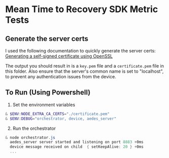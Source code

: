 # Mean Time to Recovery SDK Metric Tests

## Generate the server certs

I used the following documentation to quickly generate the server certs: [Generating a self-signed certificate using OpenSSL](https://www.ibm.com/support/knowledgecenter/SSMNED_5.0.0/com.ibm.apic.cmc.doc/task_apionprem_gernerate_self_signed_openSSL.html)

The output you should result in is a `key.pem` file and a `certificate.pem` file in this folder. Also ensure that the server's common name is set to "localhost", to prevent any authentication issues from the device.

## To Run (Using Powershell)

1) Set the environment variables
```powershell
& $ENV:NODE_EXTRA_CA_CERTS="./certificate.pem"
& $ENV:DEBUG="orchestrator, device, aedes_server"
```

2) Run the orchestrator
```powershell
& node orchestrator.js
  aedes_server server started and listening on port 8883 +0ms
  device message received on child  { setKeepAlive: 20 } +0ms
  ...
```